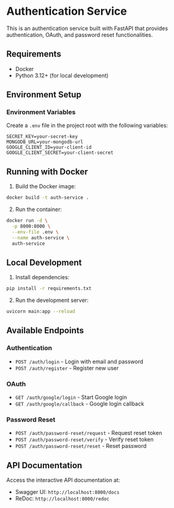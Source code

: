 # Authentication Service

This is an authentication service built with FastAPI that provides authentication, OAuth, and password reset functionalities.

## Requirements

- Docker
- Python 3.12+ (for local development)

## Environment Setup

### Environment Variables

Create a `.env` file in the project root with the following variables:

```env
SECRET_KEY=your-secret-key
MONGODB_URL=your-mongodb-url
GOOGLE_CLIENT_ID=your-client-id
GOOGLE_CLIENT_SECRET=your-client-secret
```

## Running with Docker

1. Build the Docker image:
```bash
docker build -t auth-service .
```

2. Run the container:
```bash
docker run -d \
  -p 8000:8000 \
  --env-file .env \
  --name auth-service \
  auth-service
```

## Local Development

1. Install dependencies:
```bash
pip install -r requirements.txt
```

2. Run the development server:
```bash
uvicorn main:app --reload
```

## Available Endpoints

### Authentication
- `POST /auth/login` - Login with email and password
- `POST /auth/register` - Register new user

### OAuth
- `GET /auth/google/login` - Start Google login
- `GET /auth/google/callback` - Google login callback

### Password Reset
- `POST /auth/password-reset/request` - Request reset token
- `POST /auth/password-reset/verify` - Verify reset token
- `POST /auth/password-reset/reset` - Reset password

## API Documentation

Access the interactive API documentation at:
- Swagger UI: `http://localhost:8000/docs`
- ReDoc: `http://localhost:8000/redoc`